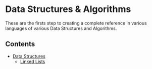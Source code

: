 # Data Structures & Algorithms
These are the firsts step to creating a complete reference in various languages
of various Data Structures and Algorithms.

## Contents
- [Data Structures](https://github.com/leovander/DataStructures-Algorithms/tree/master/Data%20Structures)
  - [Linked Lists](https://github.com/leovander/DataStructures-Algorithms/tree/master/Data%20Structures/Linked%20Lists)
